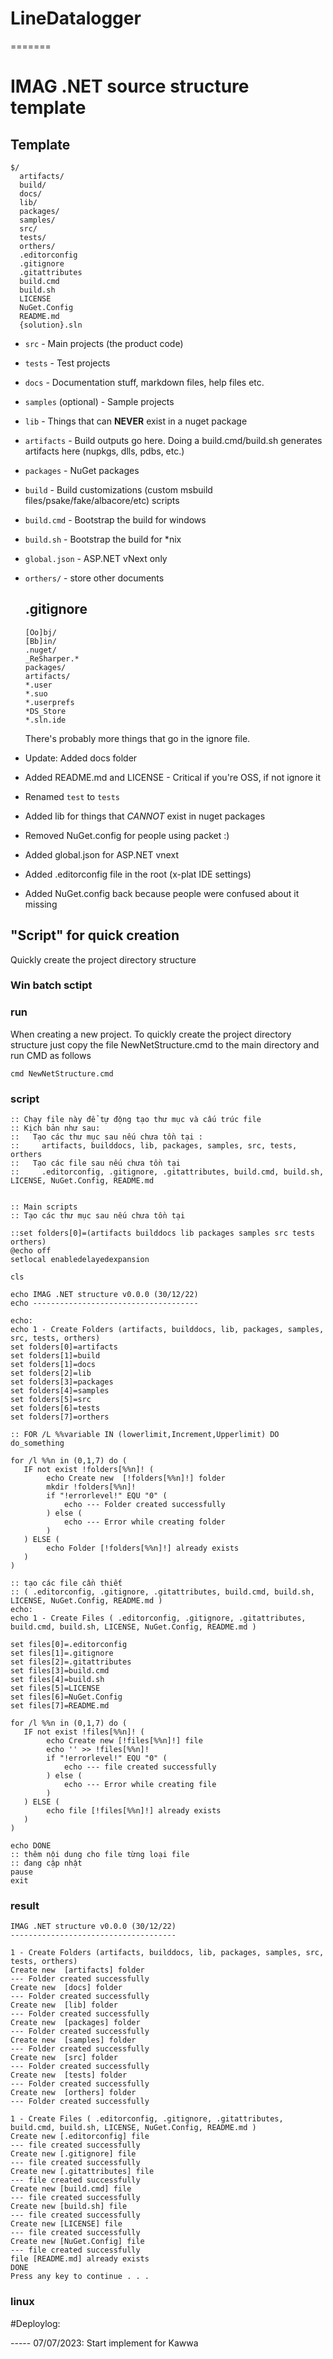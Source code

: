# LineDatalogger

=======

# IMAG .NET source structure template

## Template

```
$/
  artifacts/
  build/
  docs/
  lib/
  packages/
  samples/
  src/
  tests/
  orthers/
  .editorconfig
  .gitignore
  .gitattributes
  build.cmd
  build.sh
  LICENSE
  NuGet.Config
  README.md
  {solution}.sln
```

- `src` - Main projects (the product code)

- `tests` - Test projects

- `docs` - Documentation stuff, markdown files, help files etc.

- `samples` (optional) - Sample projects

- `lib` - Things that can **NEVER** exist in a nuget package

- `artifacts` - Build outputs go here. Doing a build.cmd/build.sh generates artifacts here (nupkgs, dlls, pdbs, etc.)

- `packages` - NuGet packages

- `build` - Build customizations (custom msbuild files/psake/fake/albacore/etc) scripts

- `build.cmd` - Bootstrap the build for windows

- `build.sh` - Bootstrap the build for \*nix

- `global.json` - ASP.NET vNext only

- `orthers/` - store other documents

  ## .gitignore

  ```
  [Oo]bj/
  [Bb]in/
  .nuget/
  _ReSharper.*
  packages/
  artifacts/
  *.user
  *.suo
  *.userprefs
  *DS_Store
  *.sln.ide
  ```

  There's probably more things that go in the ignore file.

- Update: Added docs folder

- Added README.md and LICENSE - Critical if you're OSS, if not ignore it

- Renamed `test` to `tests`

- Added lib for things that _CANNOT_ exist in nuget packages

- Removed NuGet.config for people using packet :)

- Added global.json for ASP.NET vnext

- Added .editorconfig file in the root (x-plat IDE settings)

- Added NuGet.config back because people were confused about it missing

## "Script" for quick creation

Quickly create the project directory structure

### Win batch sctipt

### run

When creating a new project. To quickly create the project directory structure just copy the file NewNetStructure.cmd to the main directory and run CMD as follows

```batch
cmd NewNetStructure.cmd
```

### script

```batch
:: Chạy file này để tự động tạo thư mục và cấu trúc file
:: Kịch bản như sau:
::   Tạo các thư mục sau nếu chưa tồn tại :
::     artifacts, builddocs, lib, packages, samples, src, tests, orthers
::   Tạo các file sau nếu chưa tồn tại
::     .editorconfig, .gitignore, .gitattributes, build.cmd, build.sh, LICENSE, NuGet.Config, README.md


:: Main scripts
:: Tạo các thư mục sau nếu chưa tồn tại

::set folders[0]=(artifacts builddocs lib packages samples src tests orthers)
@echo off
setlocal enabledelayedexpansion

cls

echo IMAG .NET structure v0.0.0 (30/12/22)
echo -------------------------------------

echo:
echo 1 - Create Folders (artifacts, builddocs, lib, packages, samples, src, tests, orthers)
set folders[0]=artifacts
set folders[1]=build
set folders[1]=docs
set folders[2]=lib
set folders[3]=packages
set folders[4]=samples
set folders[5]=src
set folders[6]=tests
set folders[7]=orthers

:: FOR /L %%variable IN (lowerlimit,Increment,Upperlimit) DO do_something

for /l %%n in (0,1,7) do (
   IF not exist !folders[%%n]! (
   		echo Create new  [!folders[%%n]!] folder
   		mkdir !folders[%%n]!
   		if "!errorlevel!" EQU "0" (
    		echo --- Folder created successfully
  		) else (
    		echo --- Error while creating folder
  		)
   ) ELSE (
   		echo Folder [!folders[%%n]!] already exists
   )
)

:: tạo các file cần thiết
:: ( .editorconfig, .gitignore, .gitattributes, build.cmd, build.sh, LICENSE, NuGet.Config, README.md )
echo:
echo 1 - Create Files ( .editorconfig, .gitignore, .gitattributes, build.cmd, build.sh, LICENSE, NuGet.Config, README.md )

set files[0]=.editorconfig
set files[1]=.gitignore
set files[2]=.gitattributes
set files[3]=build.cmd
set files[4]=build.sh
set files[5]=LICENSE
set files[6]=NuGet.Config
set files[7]=README.md

for /l %%n in (0,1,7) do (
   IF not exist !files[%%n]! (
   		echo Create new [!files[%%n]!] file
   		echo '' >> !files[%%n]!
   		if "!errorlevel!" EQU "0" (
    		echo --- file created successfully
  		) else (
    		echo --- Error while creating file
  		)
   ) ELSE (
   		echo file [!files[%%n]!] already exists
   )
)

echo DONE
:: thêm nội dung cho file từng loại file
:: đang cập nhật
pause
exit
```

### result

```
IMAG .NET structure v0.0.0 (30/12/22)
-------------------------------------

1 - Create Folders (artifacts, builddocs, lib, packages, samples, src, tests, orthers)
Create new  [artifacts] folder
--- Folder created successfully
Create new  [docs] folder
--- Folder created successfully
Create new  [lib] folder
--- Folder created successfully
Create new  [packages] folder
--- Folder created successfully
Create new  [samples] folder
--- Folder created successfully
Create new  [src] folder
--- Folder created successfully
Create new  [tests] folder
--- Folder created successfully
Create new  [orthers] folder
--- Folder created successfully

1 - Create Files ( .editorconfig, .gitignore, .gitattributes, build.cmd, build.sh, LICENSE, NuGet.Config, README.md )
Create new [.editorconfig] file
--- file created successfully
Create new [.gitignore] file
--- file created successfully
Create new [.gitattributes] file
--- file created successfully
Create new [build.cmd] file
--- file created successfully
Create new [build.sh] file
--- file created successfully
Create new [LICENSE] file
--- file created successfully
Create new [NuGet.Config] file
--- file created successfully
file [README.md] already exists
DONE
Press any key to continue . . .
```

### linux

#Deploylog:

----- 07/07/2023: Start implement for Kawwa
